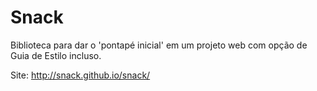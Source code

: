 Snack
=============

Biblioteca para dar o 'pontapé inicial' em um projeto web com opção de Guia de Estilo incluso.

Site: http://snack.github.io/snack/
